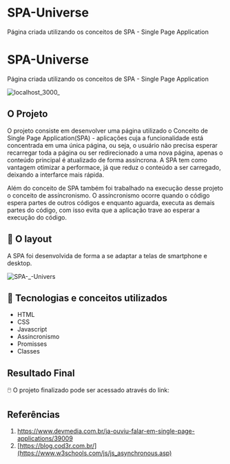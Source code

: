 # SPA-Universe
Página criada utilizando os conceitos de SPA - Single Page Application

# SPA-Universe
Página criada utilizando os conceitos de SPA - Single Page Application

  ![localhost_3000_](https://user-images.githubusercontent.com/86054136/201449212-0913d9e8-6467-46c1-896b-ee0312832647.png)


## O Projeto

O projeto consiste em desenvolver uma página utilizado o Conceito de Single Page Application(SPA) - aplicações cuja a funcionalidade está concentrada em uma única página, 
ou seja, o usuário não precisa esperar recarregar toda a página ou ser redirecionado a uma nova página, apenas o conteúdo principal é atualizado de forma assíncrona.
A SPA tem como vantagem otimizar a performace, já que reduz o conteúdo a ser carregado, deixando a interfarce mais rápida.

Além do conceito de SPA também foi trabalhado na execução desse projeto o conceito de assíncronismo. O assíncronismo ocorre quando o código espera partes de outros 
códigos e enquanto aguarda, executa as demais partes do código, com isso evita que a aplicação trave ao esperar a execução do código.

## 📌 O layout

A SPA foi desenvolvida de forma a se adaptar a telas de smartphone e desktop.

![SPA-_-Univers](https://user-images.githubusercontent.com/86054136/201451144-e20c990d-5513-41da-90bd-2734ae5488f5.gif)


## 🚀 Tecnologias e conceitos utilizados

* HTML
* CSS
* Javascript
* Assincronismo
* Promisses
* Classes

## Resultado Final

🖱️ O projeto finalizado pode ser acessado através do link:

## Referências

1. https://www.devmedia.com.br/ja-ouviu-falar-em-single-page-applications/39009
2. [https://blog.cod3r.com.br/](https://www.w3schools.com/js/js_asynchronous.asp)

